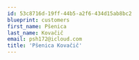 ```yaml
---
id: 53c8716d-19ff-44b5-a2f6-434d15ab8bc2
blueprint: customers
first_name: Pšenica
last_name: Kovačič
email: psh172@icloud.com
title: 'Pšenica Kovačič'
---
```

